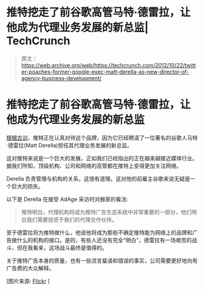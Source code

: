 # 推特挖走了前谷歌高管马特·德雷拉，让他成为代理业务发展的新总监| TechCrunch

> 原文：<https://web.archive.org/web/https://techcrunch.com/2012/10/22/twitter-poaches-former-google-exec-matt-derella-as-new-director-of-agency-business-development/>

# 推特挖走了前谷歌高管马特·德雷拉，让他成为代理业务发展的新总监

[根据古训](https://web.archive.org/web/20230404072701/http://adage.com/article/digital/twitter-hires-agency-relations-chief-google/237889/?utm_source=feedburner&utm_medium=feed&utm_campaign=Feed:+adage/homepage+%28Advertising+Age+-+Homepage%29)，推特正在认真对待这个品牌，因为它已经聘请了一位著名的谷歌人马特·德雷拉(Matt Derella)担任其代理业务发展的新总监。

这对推特来说是一个巨大的发展，正如我们已经指出的正在越来越接近媒体行业。据我们所知，顶级机构、公司和网络的高管都在推特上变得更加关注网络。

Derella 负责管理与机构的关系，这很有道理。这对他的前雇主谷歌来说无疑是一个巨大的损失。

以下是 Derella 在接受 AdAge 采访时对搬家的看法:

> 推特明白，代理机构将成为推特广告生态系统中非常重要的一部分，他们明白我们需要投资于我们的代理合作伙伴。

至于德雷拉将为推特做什么，他说他将成为那些不确定推特能为网络上的品牌和广告做什么的机构的接口。是的，有些人还没有完全“明白”，德雷拉有一场艰苦的战斗，但在我看来，这场战斗最终是值得的。

关于推特广告本身的质量，也有一些流言蜚语和错误的事实，公司需要更好地向有广告费的大众解释。

[图片来源: [Flickr](https://web.archive.org/web/20230404072701/http://www.flickr.com/photos/77969221@N03/6941676850/sizes/l/) ]